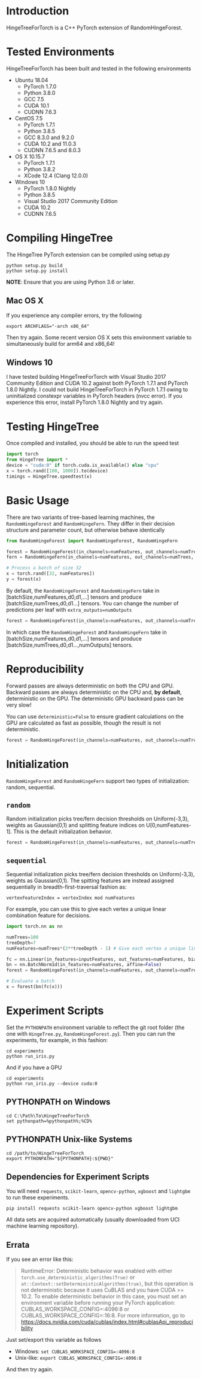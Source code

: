 # Introduction
HingeTreeForTorch is a C++ PyTorch extension of RandomHingeForest.

# Tested Environments
HingeTreeForTorch has been built and tested in the following environments
- Ubuntu 18.04
  - PyTorch 1.7.0
  - Python 3.8.0
  - GCC 7.5
  - CUDA 10.1
  - CUDNN 7.6.3
- CentOS 7.5
  - PyTorch 1.7.1
  - Python 3.8.5
  - GCC 8.3.0 and 9.2.0
  - CUDA 10.2 and 11.0.3
  - CUDNN 7.6.5 and 8.0.3
- OS X 10.15.7
  - PyTorch 1.7.1
  - Python 3.8.2
  - XCode 12.4 (Clang 12.0.0)
- Windows 10
  - PyTorch 1.8.0 Nightly
  - Python 3.8.5
  - Visual Studio 2017 Community Edition
  - CUDA 10.2
  - CUDNN 7.6.5

# Compiling HingeTree
The HingeTree PyTorch extension can be compiled using setup.py
```shell
python setup.py build
python setup.py install
```

**NOTE**: Ensure that you are using Python 3.6 or later.

## Mac OS X
If you experience any compiler errors, try the following
```shell
export ARCHFLAGS="-arch x86_64"
```
Then try again. Some recent version OS X sets this environment variable to simultaneously build for arm64 and x86_64!

## Windows 10
I have tested building HingeTreeForTorch with Visual Studio 2017 Community Edition and CUDA 10.2 against both PyTorch 1.7.1 and PyTorch 1.8.0 Nightly. I could not build HingeTreeForTorch in PyTorch 1.7.1 owing to uninitialized constexpr variables in PyTorch headers (nvcc error). If you experience this error, install PyTorch 1.8.0 Nightly and try again.

# Testing HingeTree
Once compiled and installed, you should be able to run the speed test
```py
import torch
from HingeTree import *
device = "cuda:0" if torch.cuda.is_available() else "cpu"
x = torch.rand([100, 1000]).to(device)
timings = HingeTree.speedtest(x)
```

# Basic Usage
There are two variants of tree-based learning machines, the `RandomHingeForest` and `RandomHingeFern`. They differ in their decision structure and parameter count, but otherwise behave identically

```py
from RandomHingeForest import RandomHingeForest, RandomHingeFern

forest = RandomHingeForest(in_channels=numFeatures, out_channels=numTrees, depth=treeDepth)
fern = RandomHingeFern(in_channels=numFeatures, out_channels=numTrees, depth=fernDepth)

# Process a batch of size 32
x = torch.rand([32, numFeatures])
y = forest(x)
```
By default, the `RandomHingeForest` and `RandomHingeFern` take in \[batchSize,numFeatures,d0,d1,...\] tensors and produce \[batchSize,numTrees,d0,d1...\] tensors. You can change the number of predictions per leaf with `extra_outputs=numOutputs`
```py
forest = RandomHingeForest(in_channels=numFeatures, out_channels=numTrees, depth=treeDepth, extra_outputs=numOutputs) # Predict numOutputs values per tree
```
In which case the `RandomHingeForest` and `RandomHingeFern` take in \[batchSize,numFeatures,d0,d1,...\] tensors and produce \[batchSize,numTrees,d0,d1...,numOutputs\] tensors.

# Reproducibility
Forward passes are always deterministic on both the CPU and GPU. Backward passes are always deterministic on the CPU and, **by default**, deterministic on the GPU. The deterministic GPU backward pass can be very slow!

You can use `deterministic=False` to ensure gradient calculations on the GPU are calculated as fast as possible, though the result is not deterministic.
```py
forest = RandomHingeForest(in_channels=numFeatures, out_channels=numTrees, depth=treeDepth, deterministic=False)
```

# Initialization
`RandomHingeForest` and `RandomHingeFern` support two types of initialization: random, sequential.

## `random`
Random initialization picks tree/fern decision thresholds on Uniform(-3,3), weights as Gaussian(0,1) and splitting feature indices on U\[0,numFeatures-1\]. This is the default initialization behavior.

```py
forest = RandomHingeForest(in_channels=numFeatures, out_channels=numTrees, depth=treeDepth, init_type="random")
```

## `sequential`
Sequential initialization picks tree/fern decision thresholds on Uniform(-3,3), weights as Gaussian(0,1). The spitting features are instead assigned sequentially in breadth-first-traversal fashion as:
```
vertexFeatureIndex = vertexIndex mod numFeatures
```
For example, you can use this to give each vertex a unique linear combination feature for decisions.
```py
import torch.nn as nn

numTrees=100
treeDepth=7
numFeatures=numTrees*(2**treeDepth - 1) # Give each vertex a unique linear combination feature

fc = nn.Linear(in_features=inputFeatures, out_features=numFeatures, bias=False)
bn = nn.BatchNorm1d(in_features=numFeatures, affine=False)
forest = RandomHingeForest(in_channels=numFeatures, out_channels=numTrees, depth=treeDepth, init_type="sequential")

# Evaluate a batch
x = forest(bn(fc(x)))
```

# Experiment Scripts
Set the `PYTHONPATH` environment variable to reflect the git root folder (the one with `HingeTree.py`, `RandomHingeForest.py`). Then you can run the experiments, for example, in this fashion:

```shell
cd experiments
python run_iris.py
```

And if you have a GPU
```shell
cd experiments
python run_iris.py --device cuda:0
```

## PYTHONPATH on Windows
```
cd C:\Path\To\HingeTreeForTorch
set pythonpath=%pythonpath%;%CD%
```

## PYTHONPATH Unix-like Systems
```shell
cd /path/to/HingeTreeForTorch
export PYTHONPATH="${PYTHONPATH}:${PWD}"
```

## Dependencies for Experiment Scripts
You will need `requests`, `scikit-learn`, `opencv-python`, `xgboost` and `lightgbm` to run these experiments.
```shell
pip install requests scikit-learn opencv-python xgboost lightgbm
```

All data sets are acquired automatically (usually downloaded from UCI machine learning repository).

## Errata 
If you see an error like this:

>RuntimeError: Deterministic behavior was enabled with either `torch.use_deterministic_algorithms(True)` or `at::Context::setDeterministicAlgorithms(true)`, but this operation is not deterministic because it uses CuBLAS and you have CUDA >= 10.2. To enable deterministic behavior in this case, you must set an environment variable before running your PyTorch application: CUBLAS_WORKSPACE_CONFIG=:4096:8 or CUBLAS_WORKSPACE_CONFIG=:16:8. For more information, go to https://docs.nvidia.com/cuda/cublas/index.html#cublasApi_reproducibility

Just set/export this variable as follows
- Windows: `set CUBLAS_WORKSPACE_CONFIG=:4096:8`
- Unix-like: `export CUBLAS_WORKSPACE_CONFIG=:4096:8`

And then try again.


